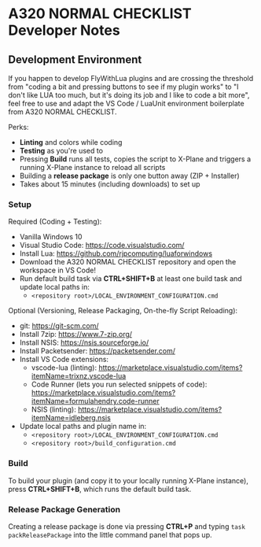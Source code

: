 # A320 NORMAL CHECKLIST Developer Notes

## Development Environment
If you happen to develop FlyWithLua plugins and are crossing the threshold from "coding a bit and pressing buttons to see if my plugin works" to "I don't like LUA too much, but it's doing its job and I like to code a bit more", feel free to use and adapt the VS Code / LuaUnit environment boilerplate from A320 NORMAL CHECKLIST.

Perks:
* **Linting** and colors while coding
* **Testing** as you're used to
* Pressing **Build** runs all tests, copies the script to X-Plane and triggers a running X-Plane instance to reload all scripts
* Building a **release package** is only one button away (ZIP + Installer)
* Takes about 15 minutes (including downloads) to set up

### Setup
Required (Coding + Testing):
* Vanilla Windows 10
* Visual Studio Code: https://code.visualstudio.com/
* Install Lua: https://github.com/rjpcomputing/luaforwindows
* Download the A320 NORMAL CHECKLIST repository and open the workspace in VS Code!
* Run default build task via **CTRL+SHIFT+B** at least one build task and update local paths in:
  * `<repository root>/LOCAL_ENVIRONMENT_CONFIGURATION.cmd`

Optional (Versioning, Release Packaging, On-the-fly Script Reloading):
* git: https://git-scm.com/
* Install 7zip: https://www.7-zip.org/
* Install NSIS: https://nsis.sourceforge.io/
* Install Packetsender: https://packetsender.com/
* Install VS Code extensions:
  * vscode-lua (linting): https://marketplace.visualstudio.com/items?itemName=trixnz.vscode-lua
  * Code Runner (lets you run selected snippets of code): https://marketplace.visualstudio.com/items?itemName=formulahendry.code-runner
  * NSIS (linting): https://marketplace.visualstudio.com/items?itemName=idleberg.nsis
* Update local paths and plugin name in:
  * `<repository root>/LOCAL_ENVIRONMENT_CONFIGURATION.cmd`
  * `<repository root>/build_configuration.cmd`

### Build
To build your plugin (and copy it to your locally running X-Plane instance), press **CTRL+SHIFT+B**, which runs the default build task.

### Release Package Generation
Creating a release package is done via pressing **CTRL+P** and typing `task packReleasePackage` into the little command panel that pops up.
